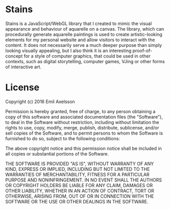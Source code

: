 # Stains
Stains is a JavaScript/WebGL library that I created to mimic the
visual appearance and behaviour of aquarelle on a canvas. The library, which can
procedurally generate aquarelle paintings is used to create
artistic-looking elements for my personal website and allow visitors to interact with the content.
It does not necessarily serve a much deeper purpose than simply looking visually appealing,
but I also think it is an interesting proof-of-concept for a style of computer graphics,
that could be used in other contexts, such as digital storytelling,
computer games, VJing or other forms of interactive art.

# License

Copyright (c) 2016 Emil Axelsson

Permission is hereby granted, free of charge, to any person obtaining a copy of this software and associated documentation files (the "Software"), to deal in the Software without restriction, including without limitation the rights to use, copy, modify, merge, publish, distribute, sublicense, and/or sell copies of the Software, and to permit persons to whom the Software is furnished to do so, subject to the following conditions:

The above copyright notice and this permission notice shall be included in all copies or substantial portions of the Software.

THE SOFTWARE IS PROVIDED "AS IS", WITHOUT WARRANTY OF ANY KIND, EXPRESS OR IMPLIED, INCLUDING BUT NOT LIMITED TO THE WARRANTIES OF MERCHANTABILITY, FITNESS FOR A PARTICULAR PURPOSE AND NONINFRINGEMENT. IN NO EVENT SHALL THE AUTHORS OR COPYRIGHT HOLDERS BE LIABLE FOR ANY CLAIM, DAMAGES OR OTHER LIABILITY, WHETHER IN AN ACTION OF CONTRACT, TORT OR OTHERWISE, ARISING FROM, OUT OF OR IN CONNECTION WITH THE SOFTWARE OR THE USE OR OTHER DEALINGS IN THE SOFTWARE.
